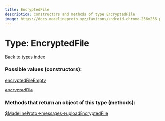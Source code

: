 ```yaml
---
title: EncryptedFile
description: constructors and methods of type EncryptedFile
image: https://docs.madelineproto.xyz/favicons/android-chrome-256x256.png
---
```

# Type: EncryptedFile  
[Back to types index](index.md)



### Possible values (constructors):

[encryptedFileEmpty](../constructors/encryptedFileEmpty.md)  

[encryptedFile](../constructors/encryptedFile.md)  



### Methods that return an object of this type (methods):

[$MadelineProto->messages->uploadEncryptedFile](../methods/messages.uploadEncryptedFile.md)  



